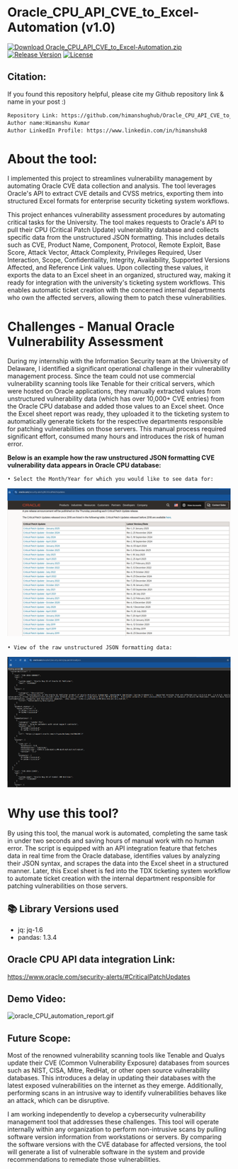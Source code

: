 # Oracle_CPU_API_CVE_to_Excel-Automation (v1.0)
[![Download Oracle_CPU_API_CVE_to_Excel-Automation.zip](https://img.shields.io/badge/download-Oracle_CPU_API_CVE_to_Excel_Automation.zip-blue?style=flat-square&color=yellow)](https://github.com/himanshughub/Oracle_CPU_API_CVE_to_Excel-Automation/releases/download/Oracle_CPU_API_CVE_to_Excel-Automation_v1.0/Oracle_CPU_API_CVE_to_Excel-Automation_v1.0.zip)
[![Release Version](https://img.shields.io/github/v/release/himanshughub/Oracle_CPU_API_CVE_to_Excel-Automation.svg)](https://github.com/himanshughub/Oracle_CPU_API_CVE_to_Excel-Automation/releases/tag/Oracle_CPU_API_CVE_to_Excel-Automation_v1.0)
[![License](https://img.shields.io/badge/License-GPL--3.0-blue)](https://github.com/himanshughub/Oracle_CPU_API_CVE_to_Excel-Automation/blob/main/LICENSE)

## Citation:
If you found this repository helpful, please cite my Github repository link & name in your post :)
```bash
Repository Link: https://github.com/himanshughub/Oracle_CPU_API_CVE_to_Excel-Automation/
Author name:Himanshu Kumar
Author LinkedIn Profile: https://www.linkedin.com/in/himanshuk8
```

# About the tool:
I implemented this project to streamlines vulnerability management by automating Oracle CVE data collection and analysis. The tool leverages Oracle's API to extract CVE details and CVSS metrics, exporting them into structured Excel formats for enterprise security ticketing system workflows.

This project enhances vulnerability assessment procedures by automating critical tasks for the University. The tool makes requests to Oracle's API to pull their CPU (Critical Patch Update) vulnerability database and collects specific data from the unstructured JSON formatting. This includes details such as CVE, Product Name, Component, Protocol, Remote Exploit, Base Score, Attack Vector, Attack Complexity, Privileges Required, User Interaction, Scope, Confidentiality, Integrity, Availability, Supported Versions Affected, and Reference Link values. Upon collecting these values, it exports the data to an Excel sheet in an organized, structured way, making it ready for integration with the university's ticketing system workflows. This enables automatic ticket creation with the concerned internal departments who own the affected servers, allowing them to patch these vulnerabilities.

# Challenges - Manual Oracle Vulnerability Assessment
During my internship with the Information Security team at the University of Delaware, I identified a significant operational challenge in their vulnerability management process. Since the team could not use commercial vulnerability scanning tools like Tenable for their critical servers, which were hosted on Oracle applications, they manually extracted values from unstructured vulnerability data (which has over 10,000+ CVE entries) from the Oracle CPU database and added those values to an Excel sheet. Once the Excel sheet report was ready, they uploaded it to the ticketing system to automatically generate tickets for the respective departments responsible for patching vulnerabilities on those servers. This manual process required significant effort, consumed many hours and introduces the risk of human error.

 **Below is an example how the raw unstructured JSON formatting CVE vulnerability data appears in Oracle CPU database:**

    • Select the Month/Year for which you would like to see data for:
 ![Oracle_CPU_vulnerability_database_snapshot](https://github.com/himanshughub/Oracle_CPU_API_CVE_to_Excel-Automation/blob/main/images/Oracle_CPU_database_Release.png)

    • View of the raw unstructured JSON formatting data:
![Oracle_CPU_raw_database_snapshot](https://github.com/himanshughub/Oracle_CPU_API_CVE_to_Excel-Automation/blob/main/images/oracle_raw_json_data.png)


# Why use this tool?
By using this tool, the manual work is automated, completing the same task in under two seconds and saving hours of manual work with no human error. The script is equipped with an API integration feature that fetches data in real time from the Oracle database, identifies values by analyzing their JSON syntax, and scrapes the data into the Excel sheet in a structured manner. Later, this Excel sheet is fed into the TDX ticketing system workflow to automate ticket creation with the internal department responsible for patching vulnerabilities on those servers.

## 📚 Library Versions used
- jq: jq-1.6
- pandas: 1.3.4

## Oracle CPU API data integration Link:
https://www.oracle.com/security-alerts/#CriticalPatchUpdates

## Demo Video:
![oracle_CPU_automation_report.gif](https://github.com/himanshughub/Oracle_CPU_API_CVE_to_Excel-Automation/blob/main/video/oracle_CPU_automation_report.gif)

## Future Scope:
Most of the renowned vulnerability scanning tools like Tenable and Qualys update their CVE (Common Vulnerability Exposure) databases from sources such as NIST, CISA, Mitre, RedHat, or other open source vulnerability databases. This introduces a delay in updating their databases with the latest exposed vulnerabilities on the internet as they emerge. Additionally, performing scans in an intrusive way to identify vulnerabilities behaves like an attack, which can be disruptive.

I am working independently to develop a cybersecurity vulnerability management tool that addresses these challenges. This tool will operate internally within any organization to perform non-intrusive scans by pulling software version information from workstations or servers. By comparing the software versions with the CVE database for affected versions, the tool will generate a list of vulnerable software in the system and provide recommendations to remediate those vulnerabilities.
